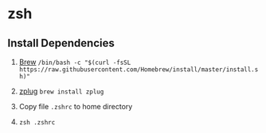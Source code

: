 # zsh

## Install Dependencies

1) [Brew](https://brew.sh/)
`/bin/bash -c "$(curl -fsSL https://raw.githubusercontent.com/Homebrew/install/master/install.sh)"`

2) [zplug](https://github.com/zplug/zplug)
`brew install zplug`

3) Copy file `.zshrc` to home directory
4) `zsh .zshrc`
